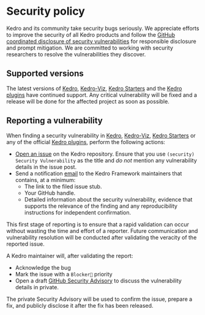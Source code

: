 # Security policy

Kedro and its community take security bugs seriously. We appreciate efforts to improve the security of all Kedro products
and follow the [GitHub coordinated disclosure of security vulnerabilities](https://docs.github.com/en/code-security/security-advisories/about-coordinated-disclosure-of-security-vulnerabilities#about-reporting-and-disclosing-vulnerabilities-in-projects-on-github)
for responsible disclosure and prompt mitigation. We are committed to working with security researchers to
resolve the vulnerabilities they discover.

## Supported versions

The latest versions of [Kedro](https://github.com/kedro-org/kedro), [Kedro-Viz](https://github.com/kedro-org/kedro-viz/), [Kedro Starters](https://github.com/kedro-org/kedro-starters) and the [Kedro plugins](https://github.com/kedro-org/kedro-plugins) have continued support. Any critical vulnerability will be fixed and a release will be done for the affected project as soon as possible.

## Reporting a vulnerability

When finding a security vulnerability in [Kedro](https://github.com/kedro-org/kedro), [Kedro-Viz](https://github.com/kedro-org/kedro-viz/), [Kedro Starters](https://github.com/kedro-org/kedro-starters) or any of the official [Kedro plugins](https://github.com/kedro-org/kedro-plugins), perform the following actions:

- [Open an issue](https://github.com/kedro-org/kedro/issues/new?assignees=&labels=Issue%3A%20Bug%20Report%20%F0%9F%90%9E&template=bug-report.md&title=%28security%29%20Security%20Vulnerability) on the Kedro repository. Ensure that you use `(security) Security Vulnerability` as the title and _do not_ mention any vulnerability details in the issue post.
- Send a notification [email](mailto:kedro-framework@mckinsey.com) to the Kedro Framework maintainers that contains, at a minimum:
  - The link to the filed issue stub.
  - Your GitHub handle.
  - Detailed information about the security vulnerability, evidence that supports the relevance of the finding and any reproducibility instructions for independent confirmation.

This first stage of reporting is to ensure that a rapid validation can occur without wasting the time and effort of a reporter. Future communication and vulnerability resolution will be conducted after validating
the veracity of the reported issue.

A Kedro maintainer will, after validating the report:

- Acknowledge the bug
- Mark the issue with a `Blocker📛` priority
- Open a draft [GitHub Security Advisory](https://docs.github.com/en/code-security/security-advisories/creating-a-security-advisory)
  to discuss the vulnerability details in private.

The private Security Advisory will be used to confirm the issue, prepare a fix, and publicly disclose it after the fix has been released.
